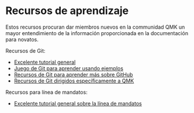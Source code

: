 # Recursos de aprendizaje

Estos recursos procuran dar miembros nuevos en la communidad QMK un mayor entendimiento de la información proporcionada en la documentación para novatos.

Recursos de Git:

* [Excelente tutorial general](https://www.codecademy.com/learn/learn-git)
* [Juego de Git para aprender usando ejemplos](https://learngitbranching.js.org/)
* [Recursos de Git para aprender más sobre GitHub](getting_started_github.md)
* [Recursos de Git dirigidos específicamente a QMK](contributing.md)


Recursos para línea de mandatos:

* [Excelente tutorial general sobre la línea de mandatos](https://www.codecademy.com/learn/learn-the-command-line)
